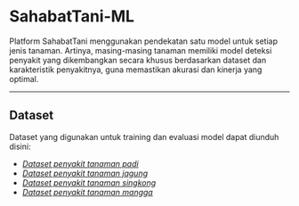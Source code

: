 # SahabatTani-ML  
Platform SahabatTani menggunakan pendekatan satu model untuk setiap jenis tanaman. Artinya, masing-masing tanaman memiliki model deteksi penyakit yang dikembangkan secara khusus berdasarkan dataset dan karakteristik penyakitnya, guna memastikan akurasi dan kinerja yang optimal.

---

## Dataset  
Dataset yang digunakan untuk training dan evaluasi model dapat diunduh disini:
- [*Dataset penyakit tanaman padi*]()
- [*Dataset penyakit tanaman jagung*]()
- [*Dataset penyakit tanaman singkong*](https://www.kaggle.com/datasets/dipoyonoarga/dataset-singkong)
- [*Dataset penyakit tanaman mangga*](https://www.kaggle.com/datasets/aryashah2k/mango-leaf-disease-dataset) 
